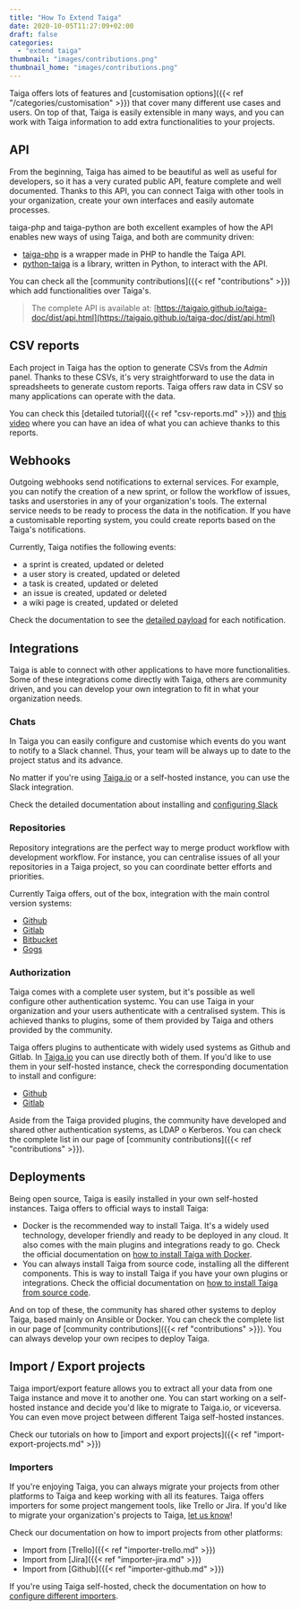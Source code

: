 ```yaml
---
title: "How To Extend Taiga"
date: 2020-10-05T11:27:09+02:00
draft: false
categories:
  - "extend taiga"
thumbnail: "images/contributions.png"
thumbnail_home: "images/contributions.png"
---
```


Taiga offers lots of features and [customisation options]({{< ref "/categories/customisation" >}}) that cover many different use cases and users. On top of that, Taiga is easily extensible in many ways, and you can work with Taiga information to add extra functionalities to your projects.

## API

From the beginning, Taiga has aimed to be beautiful as well as useful for developers, so it has a very curated public API, feature complete and well documented. Thanks to this API, you can connect Taiga with other tools in your organization, create your own interfaces and easily automate processes.

taiga-php and taiga-python are both excellent examples of how the API enables new ways of using Taiga, and both are community driven:

- [taiga-php](https://github.com/TZK-/TaigaPHP) is a wrapper made in PHP to handle the Taiga API.
- [python-taiga](https://github.com/nephila/python-taiga) is a library, written in Python, to interact with the API.

You can check all the [community contributions]({{< ref "contributions" >}}) which add functionalities over Taiga's.

> The complete API is available at: [https://taigaio.github.io/taiga-doc/dist/api.html](https://taigaio.github.io/taiga-doc/dist/api.html)

## CSV reports

Each project in Taiga has the option to generate CSVs from the _Admin_ panel. Thanks to these CSVs, it's very straightforward to use the data in spreadsheets to generate custom reports. Taiga offers raw data in CSV so many applications can operate with the data.

You can check this [detailed tutorial]({{< ref "csv-reports.md" >}}) and [this video](https://www.youtube.com/watch?v=tdt7nqXVf_E) where you can have an idea of what you can achieve thanks to this reports.

## Webhooks

Outgoing webhooks send notifications to external services. For example, you can notify the creation of a new sprint, or follow the workflow of issues, tasks and userstories in any of your organization's tools. The external service needs to be ready to process the data in the notification. If you have a customisable reporting system, you could create reports based on the Taiga's notifications.

Currently, Taiga notifies the following events:

- a sprint is created, updated or deleted
- a user story is created, updated or deleted
- a task is created, updated or deleted
- an issue is created, updated or deleted
- a wiki page is created, updated or deleted

Check the documentation to see the [detailed payload](https://taigaio.github.io/taiga-doc/dist/webhooks.html) for each notification.

## Integrations

Taiga is able to connect with other applications to have more functionalities. Some of these integrations come directly with Taiga, others are community driven, and you can develop your own integration to fit in what your organization needs.

### Chats

In Taiga you can easily configure and customise which events do you want to notify to a Slack channel. Thus, your team will be always up to date to the project status and its advance.

No matter if you're using [Taiga.io](https://taiga.io) or a self-hosted instance, you can use the Slack integration.

Check the detailed documentation about installing and [configuring Slack](https://taigaio.github.io/taiga-doc/dist/integrations-slack.html)

### Repositories

Repository integrations are the perfect way to merge product workflow with development workflow. For instance, you can centralise issues of all your repositories in a Taiga project, so you can coordinate better efforts and priorities.

Currently Taiga offers, out of the box, integration with the main control version systems:

- [Github](https://taigaio.github.io/taiga-doc/dist/integrations-github.html)
- [Gitlab](https://taigaio.github.io/taiga-doc/dist/integrations-gitlab.html)
- [Bitbucket](https://taigaio.github.io/taiga-doc/dist/integrations-bitbucket.html)
- [Gogs](https://taigaio.github.io/taiga-doc/dist/integrations-gogs.html)

### Authorization

Taiga comes with a complete user system, but it's possible as well configure other authentication systemc. You can use Taiga in your organization and your users authenticate with a centralised system. This is achieved thanks to plugins, some of them provided by Taiga and others provided by the community.

Taiga offers plugins to authenticate with widely used systems as Github and Gitlab. In [Taiga.io](https://taiga.io) you can use directly both of them. If you'd like to use them in your self-hosted instance, check the corresponding documentation to install and configure:

- [Github](https://github.com/taigaio/taiga-contrib-github-auth)
- [Gitlab](https://github.com/taigaio/taiga-contrib-gitlab-auth)

Aside from the Taiga provided plugins, the community have developed and shared other authentication systems, as LDAP o Kerberos. You can check the complete list in our page of [community contributions]({{< ref "contributions" >}}).

## Deployments

Being open source, Taiga is easily installed in your own self-hosted instances. Taiga offers to official ways to install Taiga:

- Docker is the recommended way to install Taiga. It's a widely used technology, developer friendly and ready to be deployed in any cloud. It also comes with the main plugins and integrations ready to go. Check the official documentation on [how to install Taiga with Docker](https://taigaio.github.io/taiga-doc/dist/setup-production.html#setup-prod-with-docker).
- You can always install Taiga from source code, installing all the different components. This is way to install Taiga if you have your own plugins or integrations. Check the official documentation on [how to install Taiga from source code](https://taigaio.github.io/taiga-doc/dist/setup-production.html#setup-prod-from-source-code).

And on top of these, the community has shared other systems to deploy Taiga, based mainly on Ansible or Docker. You can check the complete list in our page of [community contributions]({{< ref "contributions" >}}). You can always develop your own recipes to deploy Taiga.

## Import / Export projects

Taiga import/export feature allows you to extract all your data from one Taiga instance and move it to another one. You can start working on a self-hosted instance and decide you'd like to migrate to Taiga.io, or viceversa. You can even move project between different Taiga self-hosted instances.

Check our tutorials on how to [import and export projects]({{< ref "import-export-projects.md" >}})

### Importers

If you're enjoying Taiga, you can always migrate your projects from other platforms to Taiga and keep working with all its features. Taiga offers importers for some project mangement tools, like Trello or Jira. If you'd like to migrate your organization's projects to Taiga, [let us know](support@taiga.io)!

Check our documentation on how to import projects from other platforms:

- Import from [Trello]({{< ref "importer-trello.md" >}})
- Import from [Jira]({{< ref "importer-jira.md" >}})
- Import from [Github]({{< ref "importer-github.md" >}})

If you're using Taiga self-hosted, check the documentation on how to [configure different importers](https://taigaio.github.io/taiga-doc/dist/#importers).
